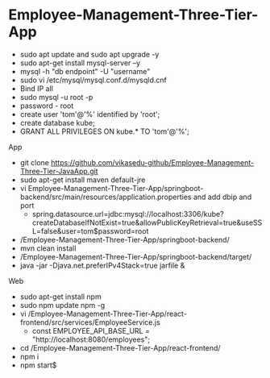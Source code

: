 # Employee-Management-Three-Tier-App

- sudo apt update and sudo apt upgrade -y
- sudo apt-get install mysql-server –y
- mysql -h "db endpoint" -U "username"
- sudo vi /etc/mysql/mysql.conf.d/mysqld.cnf
- Bind IP all
- sudo mysql -u root -p
- password - root
- create user 'tom'@'%' identified by 'root';
- create database kube;
- GRANT ALL PRIVILEGES ON kube.* TO 'tom'@'%';

App

- git clone https://github.com/vikasedu-github/Employee-Management-Three-Tier-JavaApp.git
- sudo apt-get install maven default-jre
- vi Employee-Management-Three-Tier-App/springboot-backend/src/main/resources/application.properties and add dbip and port
	- spring.datasource.url=jdbc:mysql://localhost:3306/kube?createDatabaseIfNotExist=true&allowPublicKeyRetrieval=true&useSSL=false&user=tom$password=root
- /Employee-Management-Three-Tier-App/springboot-backend/
- mvn clean install
- /Employee-Management-Three-Tier-App/springboot-backend/target/
- java -jar -Djava.net.preferIPv4Stack=true jarfile &


Web

- sudo apt-get install npm
- sudo npm update npm -g
- vi /Employee-Management-Three-Tier-App/react-frontend/src/services/EmployeeService.js
	- const EMPLOYEE_API_BASE_URL = "http://localhost:8080/employees";
- cd /Employee-Management-Three-Tier-App/react-frontend/
- npm i
- npm start$
